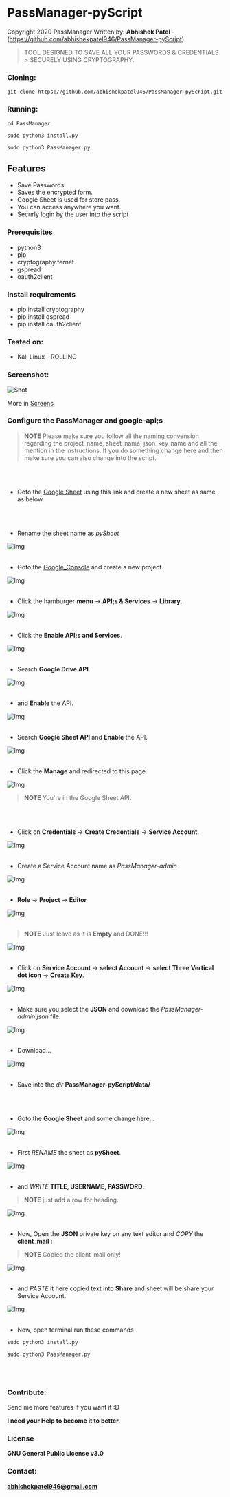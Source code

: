 # PassManager-pyScript

Copyright 2020 PassManager
Written by: **Abhishek Patel** - (https://github.com/abhishekpatel946/PassManager-pyScript)

>
> TOOL DESIGNED TO SAVE ALL YOUR PASSWORDS & CREDENTIALS > SECURELY USING CRYPTOGRAPHY.
>

### Cloning:
```
git clone https://github.com/abhishekpatel946/PassManager-pyScript.git
```

### Running:
```
cd PassManager
```

```
sudo python3 install.py
```

```
sudo python3 PassManager.py
```

## Features 

- Save Passwords.
- Saves the encrypted form. 
- Google Sheet is used for store pass.
- You can access anywhere you want.
- Securly login by the user into the script

### Prerequisites

* python3
* pip
* cryptography.fernet
* gspread
* oauth2client

### Install requirements

* pip install cryptography
* pip install gspread
* pip install oauth2client

### Tested on:

+ Kali Linux - ROLLING

### Screenshot:
![Shot](https://github.com/abhishekpatel946/PassManager-pyScript/blob/master/Screens/Option-Login.png)

More in [Screens](Screens)



### Configure the PassManager and google-api;s

> **NOTE** 
> Please make sure you follow all the naming convension regarding the project_name, sheet_name, json_key_name and all the mention in the instructions.
> If you do something change here and then make sure you can also change into the script.
<br>
<br>

* Goto the [Google Sheet](https://docs.google.com/spreadsheets/u/0/) using this link and create a new sheet as same as below.
<br>
<br>

* Rename the sheet name as _pySheet_

![Img](https://github.com/abhishekpatel946/PassManager-pyScript/blob/master/Screens/instructions_img/Picture1.png)
<br>
<br>

* Goto the [Google_Console](https://console.developers.google.com/) and create a new project.

![Img](https://github.com/abhishekpatel946/PassManager-pyScript/blob/master/Screens/instructions_img/Picture2.png)
<br>
<br>

* Click the hamburger **menu** -> **API;s & Services** -> **Library**.

![Img](https://github.com/abhishekpatel946/PassManager-pyScript/blob/master/Screens/instructions_img/Picture3.png)
<br>
<br>

* Click the **Enable API;s and Services**.

![Img](https://github.com/abhishekpatel946/PassManager-pyScript/blob/master/Screens/instructions_img/Picture4.png)
<br>
<br>

* Search **Google Drive API**.

![Img](https://github.com/abhishekpatel946/PassManager-pyScript/blob/master/Screens/instructions_img/Picture5.png)
<br>
<br>

* and **Enable** the API.

![Img](https://github.com/abhishekpatel946/PassManager-pyScript/blob/master/Screens/instructions_img/Picture6.png)
<br>
<br>

* Search **Google Sheet API** and **Enable** the API.

![Img](https://github.com/abhishekpatel946/PassManager-pyScript/blob/master/Screens/instructions_img/Picture7.png)
<br>
<br>

* Click the **Manage** and redirected to this page.

![Img](https://github.com/abhishekpatel946/PassManager-pyScript/blob/master/Screens/instructions_img/Picture8.png)
<br>

> **NOTE** 
> You're in the Google Sheet API.
<br>
<br>

* Click on **Credentials** -> **Create Credentials** -> **Service Account**.

![Img](https://github.com/abhishekpatel946/PassManager-pyScript/blob/master/Screens/instructions_img/Picture9.png)
<br>
<br>

* Create a Service Account name as _PassManager-admin_

![Img](https://github.com/abhishekpatel946/PassManager-pyScript/blob/master/Screens/instructions_img/Picture10.png)
<br>
<br>

* **Role** -> **Project** -> **Editor**

![Img](https://github.com/abhishekpatel946/PassManager-pyScript/blob/master/Screens/instructions_img/Picture11.png)
<br>
<br>

> **NOTE**
> Just leave as it is **Empty** and DONE!!!

![Img](https://github.com/abhishekpatel946/PassManager-pyScript/blob/master/Screens/instructions_img/Picture12.png)
<br>
<br>

* Click on **Service Account** -> **select Account** -> **select Three Vertical dot icon** -> **Create Key**.

![Img](https://github.com/abhishekpatel946/PassManager-pyScript/blob/master/Screens/instructions_img/Picture13.png)
<br>
<br>

* Make sure you select the **JSON** and download the _PassManager-admin.json_ file.

![Img](https://github.com/abhishekpatel946/PassManager-pyScript/blob/master/Screens/instructions_img/Picture14.png) 
<br>
<br>

* Download...

![Img](https://github.com/abhishekpatel946/PassManager-pyScript/blob/master/Screens/instructions_img/Picture15.png)
<br>
<br>

* Save into the _dir_ **PassManager-pyScript/data/**
<br>
<br>

* Goto the **Google Sheet** and some change here...

![Img](https://github.com/abhishekpatel946/PassManager-pyScript/blob/master/Screens/instructions_img/Picture16.png)
<br>
<br>

* First _RENAME_ the sheet as **pySheet**.

![Img](https://github.com/abhishekpatel946/PassManager-pyScript/blob/master/Screens/instructions_img/Picture17.png)
<br>
<br>

* and _WRITE_ **TITLE, USERNAME, PASSWORD**.
> **NOTE** just add a row for heading.

![Img](https://github.com/abhishekpatel946/PassManager-pyScript/blob/master/Screens/instructions_img/Picture18.png)
<br>
<br>

* Now, Open the **JSON** private key on any text editor and _COPY_ the **client_mail :** 
> **NOTE** Copied the client_mail only!

![Img](https://github.com/abhishekpatel946/PassManager-pyScript/blob/master/Screens/instructions_img/Picture19.png)
<br>
<br>

* and _PASTE_ it here copied text into **Share** and sheet will be share your Service Account.

![Img](https://github.com/abhishekpatel946/PassManager-pyScript/blob/master/Screens/instructions_img/Picture20.png)
<br>
<br>

* Now, open terminal run these commands
```
sudo python3 install.py
```
```
sudo python3 PassManager.py
```
<br>
<br>

### Contribute:
Send me more features if you want it :D

**I need your Help to become it to better.**


### License
**GNU General Public License v3.0**

### Contact:
**abhishekpatel946@gmail.com**
